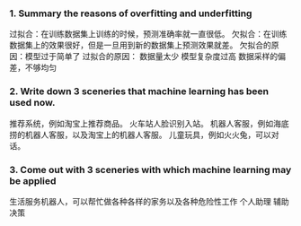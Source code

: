 
### 1. Summary the reasons of overfitting and underfitting

过拟合：在训练数据集上训练的时候，预测准确率就一直很低。 
欠拟合：在训练数据集上的效果很好，但是一旦用到新的数据集上预测效果就差。 
欠拟合的原因：模型过于简单了
过拟合的原因： 
	数据量太少 
	模型复杂度过高 
	数据采样的偏差，不够均匀

### 2. Write down 3 sceneries that machine learning has been used now.

推荐系统，例如淘宝上推荐商品。 
火车站人脸识别入站。 
机器人客服，例如海底捞的机器人客服，以及淘宝上的机器人客服。 
儿童玩具，例如火火兔，可以对话。

### 3. Come out with 3 sceneries with which machine learning may be applied

生活服务机器人，可以帮忙做各种各样的家务以及各种危险性工作 
个人助理 
辅助决策